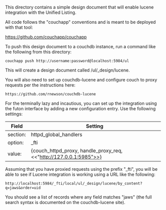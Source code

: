 This directory contains a simple design document that will enable lucene integration with the Unified Listing.

All code follows the "couchapp" conventions and is meant to be deployed with that tool:

https://github.com/couchapp/couchapp

To push this design document to a couchdb instance, run a command like the following from this directory:

    couchapp push http://username:password@localhost:5984/ul

This will create a design document called /ul/_design/lucene.

You will also need to set up couchdb-lucene and configure couch to proxy requests per the instructions here:

    https://github.com/rnewson/couchdb-lucene

For the terminally lazy and incautious, you can set up the integration using the futon interface by adding a new
configuration entry.  Use the following settings:

|Field|Setting|
| --- | --- |
| section: | httpd_global_handlers |
| option: | \_fti |
| value: | {couch_httpd_proxy, handle_proxy_req, <<"http://127.0.0.1:5985">>} |


Assuming that you have proxied requests using the prefix "_fti", you will be able to see if Lucene integration is working using a URL like the following:

    http://localhost:5984/_fti/local/ul/_design/lucene/by_content?q=jaws&order=uid

You should see a list of records where any field matches "jaws" (the full search syntax is documented on the couchdb-lucene site).
